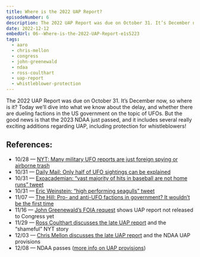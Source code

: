 ```yaml
---
title: Where is the 2022 UAP Report?
episodeNumber: 6
description: The 2022 UAP Report was due on October 31. It’s December now, so where is it?
date: 2022-12-12
embedUrl: 06--Where-is-the-2022-UAP-Report-e1s5223
tags:
  - aaro
  - chris-mellon
  - congress
  - john-greenewald
  - ndaa
  - ross-coulthart
  - uap-report
  - whistleblower-protection
---
```


The 2022 UAP Report was due on October 31. It’s December now, so where is it? Today we’ll dive into what we know about the delay, and whether there are dueling factions in the US government on the topic of UFOs. But the good news is that the 2023 NDAA just passed, and it includes several really exciting additions regarding UAP, including protection for whistleblowers!

## References:

- 10/28 — [⁠NYT: Many military UFO reports are just foreign spying or airborne trash⁠](https://www.nytimes.com/2022/10/28/us/politics/ufo-military-reports.html)
- 10/31 — [⁠Daily Mail: Only half of UFO sightings can be explained⁠](https://www.dailymail.co.uk/news/article-11373603/New-classified-report-congress-says-HALF-UFO-sightings-properly-explained.html)
- 10/31 — [⁠Exoacademian: “vast majority of hits in baseball are not home runs” tweet⁠](https://twitter.com/ExoAcademian/status/1587123318150373376)
- 10/31 — [⁠Eric Weinstein: “high performing seagulls” tweet⁠](https://twitter.com/EricRWeinstein/status/1587093226254499841)
- 11/07 — [⁠The Hill: Pro- and anti-UFO factions in government? It wouldn’t be the first time⁠](https://thehill.com/opinion/international/3723079-pro-and-anti-ufo-factions-in-government-it-wouldnt-be-the-first-time/)
- 11/16 — [⁠John Greenewald’s FOIA request⁠](https://twitter.com/blackvaultcom/status/1592909682674667521?ref_src=twsrc%5Etfw%7Ctwcamp%5Etweetembed%7Ctwterm%5E1592909682674667521%7Ctwgr%5Eaf446548dc1545d025f3c788238b596122caba67%7Ctwcon%5Es1_&ref_url=https%3A%2F%2Fwww.redditmedia.com%2Fmediaembed%2Fywye3n%3Fresponsive%3Dtrueis_nightmode%3Dtrue) shows UAP report not released to Congress yet
- 11/29 — [⁠Ross Coulthart discusses the late UAP report⁠](https://www.youtube.com/watch?v=D62Jj7Ju03A) and the “shameful” NYT story
- 12/03 — [⁠Chris Mellon discusses the late UAP report⁠](https://www.youtube.com/watch?v=06j8SeT7FDM) and the NDAA UAP provisions
- 12/08 — NDAA passes ([⁠more info on UAP provisions⁠](https://douglasjohnson.ghost.io/uap-related-provisions-of-the-final-proposed-fy-2023-national-defense-authorization-act/))
